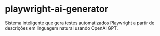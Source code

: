 # playwright-ai-generator
Sistema inteligente que gera testes automatizados Playwright a partir de descrições em linguagem natural usando OpenAI GPT.
